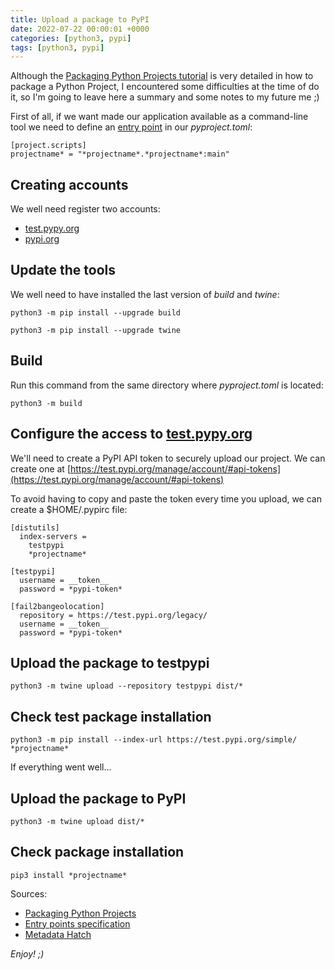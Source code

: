 ```yaml
---
title: Upload a package to PyPI
date: 2022-07-22 00:00:01 +0000
categories: [python3, pypi]
tags: [python3, pypi]
---
```


Although the [Packaging Python Projects tutorial](https://packaging.python.org/en/latest/tutorials/packaging-projects/) is very detailed in how to package a Python Project, I encountered some difficulties at the time of do it, so I'm going to leave here a summary and some notes to my future me ;)

First of all, if we want made our application available as a command-line tool we need to define an [entry point](https://packaging.python.org/en/latest/specifications/entry-points) in our *pyproject.toml*:

```
[project.scripts]
projectname* = "*projectname*.*projectname*:main"
```

## Creating accounts

We well need register two accounts:

* [test.pypy.org](https://test.pypi.org/account/register/)
* [pypi.org](https://pypi.org)

## Update the tools

We well need to have installed the last version of *build* and *twine*:

```shell
python3 -m pip install --upgrade build
```

```shell
python3 -m pip install --upgrade twine
```

## Build

Run this command from the same directory where *pyproject.toml* is located:

```shell
python3 -m build
```

## Configure the access to [test.pypy.org](https://test.pypi.org)

We'll need to create a PyPI API token to securely upload our project. We can create one at [https://test.pypi.org/manage/account/#api-tokens](https://test.pypi.org/manage/account/#api-tokens)

To avoid having to copy and paste the token every time you upload, we can create a $HOME/.pypirc file:

```
[distutils]
  index-servers =
    testpypi
    *projectname*

[testpypi]
  username = __token__
  password = *pypi-token*

[fail2bangeolocation]
  repository = https://test.pypi.org/legacy/
  username = __token__
  password = *pypi-token*
```

## Upload the package to testpypi

```shell
python3 -m twine upload --repository testpypi dist/*
```

## Check test package installation

```shell
python3 -m pip install --index-url https://test.pypi.org/simple/ *projectname*
```

If everything went well...

## Upload the package to PyPI

```shell
python3 -m twine upload dist/*
```

## Check package installation

```shell
pip3 install *projectname*
```

Sources: 

* [Packaging Python Projects](https://packaging.python.org/en/latest/tutorials/packaging-projects)  
* [Entry points specification](https://packaging.python.org/en/latest/specifications/entry-points)  
* [Metadata Hatch](https://hatch.pypa.io/latest/config/metadata)

_Enjoy! ;)_
